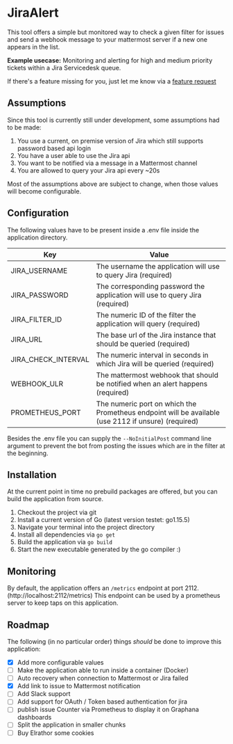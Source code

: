 # JiraAlert
This tool offers a simple but monitored way to check a given filter for issues and send a webhook message to your mattermost
server if a new one appears in the list.

**Example usecase:** Monitoring and alerting for high and medium priority tickets within a Jira Servicedesk queue.

If there's a feature missing for you, just let me know via a [feature request](https://github.com/Elrathor/JiraAlert/issues/new/choose)

## Assumptions
Since this tool is currently still under development, some assumptions had to be made:
1. You use a current, on premise version of Jira which still supports password based api login
2. You have a user able to use the Jira api
3. You want to be notified via a message in a Mattermost channel
4. You are allowed to query your Jira api every ~20s

Most of the assumptions above are subject to change, when those values will become configurable. 

## Configuration
The following values have to be present inside a .env file inside the application directory.

|Key|Value|
|---|---|
|JIRA_USERNAME|The username the application will use to query Jira (required)|
|JIRA_PASSWORD|The corresponding password the application will use to query Jira (required)|
|JIRA_FILTER_ID|The numeric ID of the filter the application will query (required)|
|JIRA_URL|The base url of the Jira instance that should be queried (required)|
|JIRA_CHECK_INTERVAL|The numeric interval in seconds in which Jira will be queried (required)|
|WEBHOOK_ULR|The mattermost webhook that should be notified when an alert happens (required)|
|PROMETHEUS_PORT|The numeric port on which the Prometheus endpoint will be available (use 2112 if unsure) (required)|

Besides the .env file you can supply the `--NoInitialPost` command line argument to prevent the bot from posting the issues which are in the filter at the beginning.


## Installation
At the current point in time no prebuild packages are offered, but you can build the application from source.
1. Checkout the project via git
1. Install a current version of Go (latest version testet: go1.15.5)
2. Navigate your terminal into the project directory 
3. Install all dependencies via `go get`
4. Build the application via `go build`
5. Start the new executable generated by the go compiler :)

## Monitoring
By default, the application offers an `/metrics` endpoint at port 2112. (http://localhost:2112/metrics) This endpoint can
be used by a prometheus server to keep taps on this application.

## Roadmap
The following (in no particular order) things _should_ be done to improve this application:
- [x] Add more configurable values
- [ ] Make the application able to run inside a container (Docker)
- [ ] Auto recovery when connection to Mattermost or Jira failed
- [x] Add link to issue to Mattermost notification
- [ ] Add Slack support
- [ ] Add support for OAuth / Token based authentication for jira
- [ ] publish issue Counter via Prometheus to display it on Graphana dashboards
- [ ] Split the application in smaller chunks
- [ ] Buy Elrathor some cookies
